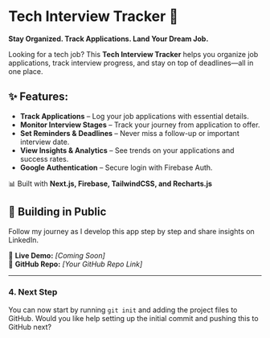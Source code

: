 # **Tech Interview Tracker 🚀**  
**Stay Organized. Track Applications. Land Your Dream Job.**  

Looking for a tech job? This **Tech Interview Tracker** helps you organize job applications, track interview progress, and stay on top of deadlines—all in one place.  

## **✨ Features:**  
- **Track Applications** – Log your job applications with essential details.  
- **Monitor Interview Stages** – Track your journey from application to offer.  
- **Set Reminders & Deadlines** – Never miss a follow-up or important interview date.  
- **View Insights & Analytics** – See trends on your applications and success rates.  
- **Google Authentication** – Secure login with Firebase Auth.  

📊 Built with **Next.js, Firebase, TailwindCSS, and Recharts.js**  

## **🚀 Building in Public**  
Follow my journey as I develop this app step by step and share insights on LinkedIn.  

🔗 **Live Demo:** _[Coming Soon]_  
📂 **GitHub Repo:** _[Your GitHub Repo Link]_

---

### **4. Next Step**  
You can now start by running `git init` and adding the project files to GitHub. Would you like help setting up the initial commit and pushing this to GitHub next?

